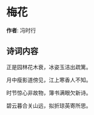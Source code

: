 # 梅花

**作者**: 冯时行

## 诗词内容

正是园林花木衰，冰姿玉洁出疏篱。

月中瘦影道傍见，江上寒香人不知。

时节惊心非故物，簿书满眼欠新诗。

碧云暮合关山远，拟折琼英寄所思。

